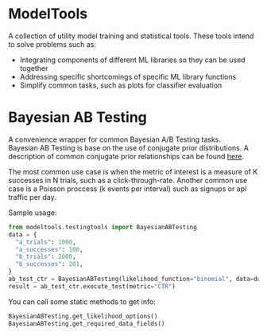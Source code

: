 # ModelTools
A collection of utility model training and statistical tools. These tools intend to solve problems such as:
* Integrating components of different ML libraries so they can be used together
* Addressing specific shortcomings of specific ML library functions
* Simplify common tasks, such as plots for classifier evaluation

# Bayesian AB Testing

A convenience wrapper for common Bayesian A/B Testing tasks.  
Bayesian AB Testing is base on the use of conjugate prior distributions. A description of common conjugate prior relationships can be found [here](https://en.wikipedia.org/wiki/Conjugate_prior).

The most common use case is when the metric of interest is a measure of K successes in N trials, such as a click-through-rate. Another common use case is a Poisson proccess (k events per interval) such as signups or api traffic per day.

Sample usage:

```python
from modeltools.testingtools import BayesianABTesting  
data = {  
  "a_trials": 1000,
  "a_successes": 100,
  "b_trials": 2000,
  "b_successes": 201,
}
ab_test_ctr = BayesianABTesting(likelihood_function="binomial", data=data)
result = ab_test_ctr.execute_test(metric="CTR")
```

You can call some static methods to get info:
```python
BayesianABTesting.get_likelihood_options()
BayesianABTesting.get_required_data_fields()
```